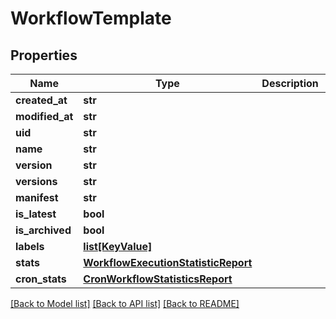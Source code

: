 # WorkflowTemplate

## Properties
Name | Type | Description | Notes
------------ | ------------- | ------------- | -------------
**created_at** | **str** |  | [optional] 
**modified_at** | **str** |  | [optional] 
**uid** | **str** |  | [optional] 
**name** | **str** |  | [optional] 
**version** | **str** |  | [optional] 
**versions** | **str** |  | [optional] 
**manifest** | **str** |  | [optional] 
**is_latest** | **bool** |  | [optional] 
**is_archived** | **bool** |  | [optional] 
**labels** | [**list[KeyValue]**](KeyValue.md) |  | [optional] 
**stats** | [**WorkflowExecutionStatisticReport**](WorkflowExecutionStatisticReport.md) |  | [optional] 
**cron_stats** | [**CronWorkflowStatisticsReport**](CronWorkflowStatisticsReport.md) |  | [optional] 

[[Back to Model list]](../README.md#documentation-for-models) [[Back to API list]](../README.md#documentation-for-api-endpoints) [[Back to README]](../README.md)


